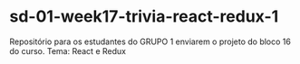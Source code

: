 # sd-01-week17-trivia-react-redux-1
Repositório para os estudantes do GRUPO 1 enviarem o projeto do bloco 16 do curso. Tema: React e Redux
